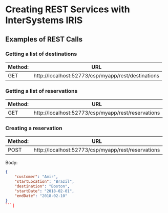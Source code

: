 # Creating REST Services with InterSystems IRIS

## Examples of REST Calls

### Getting a list of destinations

| Method:   | URL |
| --------- | --- |
| GET       | http://localhost:52773/csp/myapp/rest/destinations |

### Getting a list of reservations

| Method:   | URL |
| --------- | --- |
| GET       | http://localhost:52773/csp/myapp/rest/reservations |

### Creating a reservation

| Method:   | URL |
| --------- | --- |
| POST       | http://localhost:52773/csp/myapp/rest/reservations |


Body:
```json
{
    "customer": "Amir",
    "startLocation": "Brazil",
    "destination": "Boston",
    "startDate": "2018-02-01",
    "endDate": "2018-02-10"
}
```|
